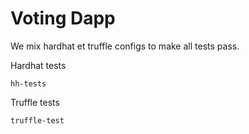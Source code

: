 # Voting Dapp

We mix hardhat et truffle configs to make all tests pass.

Hardhat tests

`hh-tests`

Truffle tests

`truffle-test`
